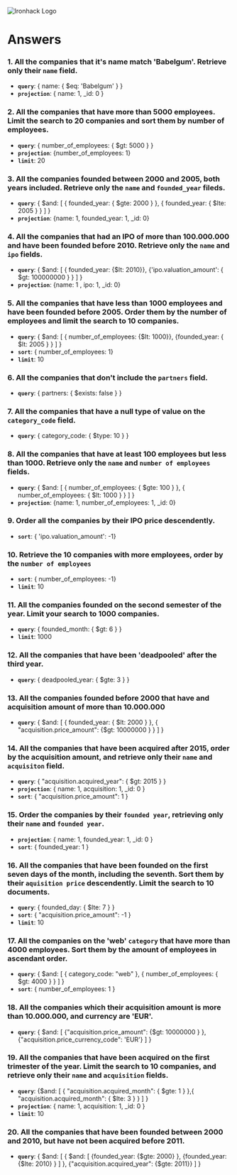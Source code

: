 ![Ironhack Logo](https://i.imgur.com/1QgrNNw.png)

# Answers

### 1. All the companies that it's name match 'Babelgum'. Retrieve only their `name` field.

- **`query`**: { name: { $eq: 'Babelgum' } }
- **`projection`**: { name: 1, _id: 0 }

### 2. All the companies that have more than 5000 employees. Limit the search to 20 companies and sort them by **number of employees**.

- **`query`**: { number_of_employees: { $gt: 5000 } }
- **`projection`**: {number_of_employees: 1}
- **`limit`**: 20

### 3. All the companies founded between 2000 and 2005, both years included. Retrieve only the `name` and `founded_year` fileds.

- **`query`**: { $and: [ { founded_year: { $gte: 2000 } }, { founded_year: { $lte: 2005 } } ] }
- **`projection`**: {name: 1, founded_year: 1, _id: 0}

### 4. All the companies that had an IPO of more than 100.000.000 and have been founded before 2010. Retrieve only the `name` and `ipo` fields.

- **`query`**: { $and: [ { founded_year: {$lt: 2010}}, {'ipo.valuation_amount': { $gt: 100000000 } } ] }
- **`projection`**: {name: 1 , ipo: 1, _id: 0}

### 5. All the companies that have less than 1000 employees and have been founded before 2005. Order them by the number of employees and limit the search to 10 companies.

- **`query`**: { $and: [ { number_of_employees: {$lt: 1000}}, {founded_year: { $lt: 2005 } } ] }
- **`sort`**: { number_of_employees: 1}
- **`limit`**: 10

### 6. All the companies that don't include the `partners` field.

- **`query`**: { partners: { $exists: false } }

### 7. All the companies that have a null type of value on the `category_code` field.

- **`query`**: { category_code: { $type: 10 } }

### 8. All the companies that have at least 100 employees but less than 1000. Retrieve only the `name` and `number of employees` fields.

- **`query`**: { $and: [ { number_of_employees: { $gte: 100 } }, { number_of_employees: { $lt: 1000 } } ] }
- **`projection`**: {name: 1, number_of_employees: 1, _id: 0}

### 9. Order all the companies by their IPO price descendently.

- **`sort`**: { 'ipo.valuation_amount': -1}

### 10. Retrieve the 10 companies with more employees, order by the `number of employees`

- **`sort`**: { number_of_employees: -1}
- **`limit`**: 10

### 11. All the companies founded on the second semester of the year. Limit your search to 1000 companies.

- **`query`**: { founded_month: { $gt: 6 } }
- **`limit`**: 1000

### 12. All the companies that have been 'deadpooled' after the third year.

- **`query`**: { deadpooled_year: { $gte: 3 } }

### 13. All the companies founded before 2000 that have and acquisition amount of more than 10.000.000

- **`query`**: { $and: [ { founded_year: { $lt: 2000 } }, { "acquisition.price_amount": {$gt: 10000000 } } ] }

### 14. All the companies that have been acquired after 2015, order by the acquisition amount, and retrieve only their `name` and `acquisiton` field.

- **`query`**: { "acquisition.acquired_year": { $gt: 2015 } }
- **`projection`**: { name: 1, acquisition: 1, _id: 0 }
- **`sort`**: { "acquisition.price_amount": 1 }

### 15. Order the companies by their `founded year`, retrieving only their `name` and `founded year`.

- **`projection`**: { name: 1, founded_year: 1, _id: 0 }
- **`sort`**: { founded_year: 1 }

### 16. All the companies that have been founded on the first seven days of the month, including the seventh. Sort them by their `aquisition price` descendently. Limit the search to 10 documents.

- **`query`**: { founded_day: { $lte: 7 } }
- **`sort`**: { "acquisition.price_amount": -1 }
- **`limit`**: 10

### 17. All the companies on the 'web' `category` that have more than 4000 employees. Sort them by the amount of employees in ascendant order.

- **`query`**: { $and: [ { category_code: "web" }, { number_of_employees: { $gt: 4000 } } ] }
- **`sort`**: { number_of_employees: 1 }

### 18. All the companies which their acquisition amount is more than 10.000.000, and currency are 'EUR'.

- **`query`**: { $and: [ {"acquisition.price_amount": {$gt: 10000000 } }, {"acquisition.price_currency_code": 'EUR'} ] }

### 19. All the companies that have been acquired on the first trimester of the year. Limit the search to 10 companies, and retrieve only their `name` and `acquisition` fields.

- **`query`**: {$and: [ { "acquisition.acquired_month": { $gte: 1 } },{ "acquisition.acquired_month": { $lte: 3 } } ] }
- **`projection`**: { name: 1, acquisition: 1, _id: 0 }
- **`limit`**: 10

### 20. All the companies that have been founded between 2000 and 2010, but have not been acquired before 2011.

- **`query`**: { $and: [ { $and: [ {founded_year: {$gte: 2000} }, {founded_year: {$lte: 2010} } ] }, {"acquisition.acquired_year": {$gte: 2011}} ] }